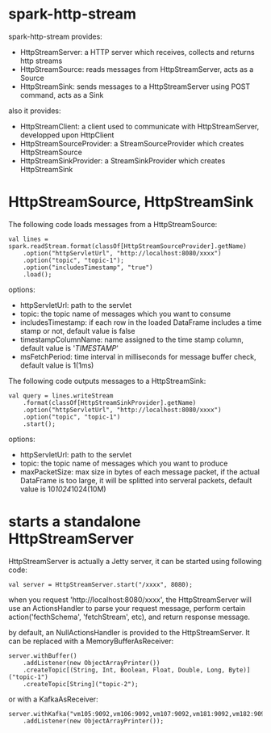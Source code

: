 # spark-http-stream

spark-http-stream provides:
* HttpStreamServer: a HTTP server which receives, collects and returns http streams 
* HttpStreamSource: reads messages from HttpStreamServer, acts as a Source
* HttpStreamSink: sends messages to a HttpStreamServer using POST command, acts as a Sink

also it provides:
* HttpStreamClient: a client used to communicate with HttpStreamServer, developped upon HttpClient
* HttpStreamSourceProvider: a StreamSourceProvider which creates HttpStreamSource
* HttpStreamSinkProvider: a StreamSinkProvider which creates HttpStreamSink

# HttpStreamSource, HttpStreamSink

The following code loads messages from a HttpStreamSource:

	val lines = spark.readStream.format(classOf[HttpStreamSourceProvider].getName)
		.option("httpServletUrl", "http://localhost:8080/xxxx")
		.option("topic", "topic-1");
		.option("includesTimestamp", "true")
		.load();
		
options:
* httpServletUrl: path to the servlet
* topic: the topic name of messages which you want to consume
* includesTimestamp: if each row in the loaded DataFrame includes a time stamp or not, default value is false
* timestampColumnName: name assigned to the time stamp column, default value is '_TIMESTAMP_'
* msFetchPeriod: time interval in milliseconds for message buffer check, default value is 1(1ms)

The following code outputs messages to a HttpStreamSink:

	val query = lines.writeStream
		.format(classOf[HttpStreamSinkProvider].getName)
		.option("httpServletUrl", "http://localhost:8080/xxxx")
		.option("topic", "topic-1")
		.start();
		
options:
* httpServletUrl: path to the servlet
* topic: the topic name of messages which you want to produce
* maxPacketSize: max size in bytes of each message packet, if the actual DataFrame is too large, it will be splitted into serveral packets, default value is 10*1024*1024(10M)

# starts a standalone HttpStreamServer
HttpStreamServer is actually a Jetty server, it can be started using following code:

	val server = HttpStreamServer.start("/xxxx", 8080);
    
when you request 'http://localhost:8080/xxxx', the HttpStreamServer will use an ActionsHandler to 
parse your request message, perform certain action('fecthSchema', 'fetchStream', etc), and return response message.

by default, an NullActionsHandler is provided to the HttpStreamServer. It can be replaced with a MemoryBufferAsReceiver:

	server.withBuffer()
		.addListener(new ObjectArrayPrinter())
		.createTopic[(String, Int, Boolean, Float, Double, Long, Byte)]("topic-1")
		.createTopic[String]("topic-2");
      
or with a KafkaAsReceiver:

	server.withKafka("vm105:9092,vm106:9092,vm107:9092,vm181:9092,vm182:9092")
		.addListener(new ObjectArrayPrinter());





